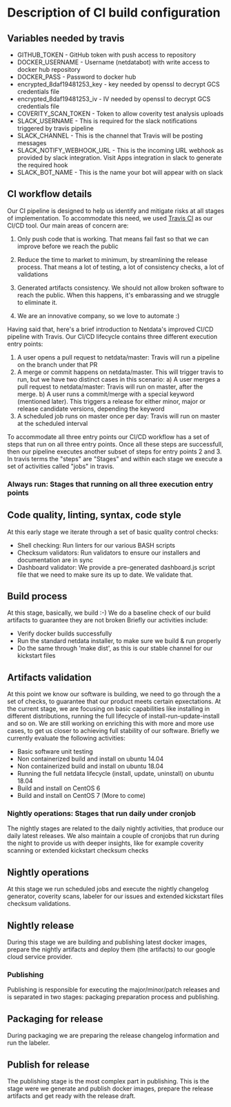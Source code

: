 # Description of CI build configuration

## Variables needed by travis

- GITHUB_TOKEN - GitHub token with push access to repository
- DOCKER_USERNAME - Username (netdatabot) with write access to docker hub repository
- DOCKER_PASS - Password to docker hub
- encrypted_8daf19481253_key - key needed by openssl to decrypt GCS credentials file
- encrypted_8daf19481253_iv - IV needed by openssl to decrypt GCS credentials file
- COVERITY_SCAN_TOKEN - Token to allow coverity test analysis uploads
- SLACK_USERNAME - This is required for the slack notifications triggered by travis pipeline
- SLACK_CHANNEL - This is the channel that Travis will be posting messages
- SLACK_NOTIFY_WEBHOOK_URL - This is the incoming URL webhook as provided by slack integration. Visit Apps integration in slack to generate the required hook
- SLACK_BOT_NAME - This is the name your bot will appear with on slack

## CI workflow details
Our CI pipeline is designed to help us identify and mitigate risks at all stages of implementation.
To accommodate this need, we used [Travis CI](http://www.travis-ci.com) as our CI/CD tool.
Our main areas of concern are:
1) Only push code that is working. That means fail fast so that we can improve before we reach the public

2) Reduce the time to market to minimum, by streamlining the release process.
   That means a lot of testing, a lot of consistency checks, a lot of validations

3) Generated artifacts consistency. We should not allow broken software to reach the public.
   When this happens, it's embarassing and we struggle to eliminate it.

4) We are an innovative company, so we love to automate :)


Having said that, here's a brief introduction to Netdata's improved CI/CD pipeline with Travis.
Our CI/CD lifecycle contains three different execution entry points:
1) A user opens a pull request to netdata/master: Travis will run a pipeline on the branch under that PR
2) A merge or commit happens on netdata/master. This will trigger travis to run, but we have two distinct cases in this scenario:
   a) A user merges a pull request to netdata/master: Travis will run on master, after the merge.
   b) A user runs a commit/merge with a special keyword (mentioned later).
      This triggers a release for either minor, major or release candidate versions, depending the keyword
3) A scheduled job runs on master once per day: Travis will run on master at the scheduled interval

To accommodate all three entry points our CI/CD workflow has a set of steps that run on all three entry points.
Once all these steps are successfull, then our pipeline executes another subset of steps for entry points 2 and 3.
In travis terms the "steps" are "Stages" and within each stage we execute a set of activities called "jobs" in travis.

### Always run: Stages that running on all three execution entry points

## Code quality, linting, syntax, code style
At this early stage we iterate through a set of basic quality control checks:
- Shell checking: Run linters for our various BASH scripts
- Checksum validators: Run validators to ensure our installers and documentation are in sync
- Dashboard validator: We provide a pre-generated dashboard.js script file that we need to make sure its up to date. We validate that.

## Build process
At this stage, basically, we build :-)
We do a baseline check of our build artifacts to guarantee they are not broken
Briefly our activities include:
- Verify docker builds successfully
- Run the standard netdata installer, to make sure we build & run properly
- Do the same through 'make dist', as this is our stable channel for our kickstart files

## Artifacts validation
At this point we know our software is building, we need to go through the a set of checks, to guarantee
that our product meets certain epxectations. At the current stage, we are focusing on basic capabilities
like installing in different distributions, running the full lifecycle of install-run-update-install and so on.
We are still working on enriching this with more and more use cases, to get us closer to achieving full stability of our software.
Briefly we currently evaluate the following activities:
- Basic software unit testing
- Non containerized build and install on ubuntu 14.04
- Non containerized build and install on ubuntu 18.04
- Running the full netdata lifecycle (install, update, uninstall) on ubuntu 18.04
- Build and install on CentOS 6
- Build and install on CentOS 7
(More to come)

### Nightly operations: Stages that run daily under cronjob
The nightly stages are related to the daily nightly activities, that produce our daily latest releases.
We also maintain a couple of cronjobs that run during the night to provide us with deeper insights,
like for example coverity scanning or extended kickstart checksum checks

## Nightly operations
At this stage we run scheduled jobs and execute the nightly changelog generator, coverity scans,
labeler for our issues and extended kickstart files checksum validations.

## Nightly release
During this stage we are building and publishing latest docker images, prepare the nightly artifacts
and deploy them (the artifacts) to our google cloud service provider.


### Publishing
Publishing is responsible for executing the major/minor/patch releases and is separated
in two stages: packaging preparation process and publishing.

## Packaging for release
During packaging we are preparing the release changelog information and run the labeler.

## Publish for release
The publishing stage is the most complex part in publishing. This is the stage were we generate and publish docker images,
prepare the release artifacts and get ready with the release draft.

